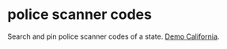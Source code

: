 # police scanner codes
Search and pin police scanner codes of a state. [Demo California](https://shannoding.github.io/policescannercodes/ca.html).
